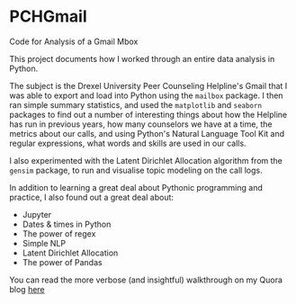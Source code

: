# PCHGmail
Code for Analysis of a Gmail Mbox

This project documents how I worked through an entire data analysis in Python.

The subject is the Drexel University Peer Counseling Helpline's Gmail that I was able to export and load into Python using the `mailbox` package. I then ran simple summary statistics, and used the `matplotlib` and `seaborn` packages to find out a number of interesting things about how the Helpline has run in previous years, how many counselors we have at a time, the metrics about our calls, and using Python's Natural Language Tool Kit and regular expressions, what words and skills are used in our calls.

I also experimented with the Latent Dirichlet Allocation algorithm from the `gensim` package, to run and visualise topic modeling on the call logs.

In addition to learning a great deal about Pythonic programming and practice, I also found out a great deal about:
* Jupyter
* Dates & times in Python
* The power of regex
* Simple NLP
* Latent Dirichlet Allocation
* The power of Pandas

You can read the more verbose (and insightful) walkthrough on my Quora blog [here](https://dataintensive.quora.com/Data-Dive-The-Peer-Counseling-Helpline-Gmail-Archive)
